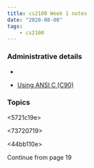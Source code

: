 ```yaml
---
title: cs2100 Week 1 notes
date: "2020-08-08"
tags:
    - cs2100
---
```


### Administrative details

- <accd6bb9> 

- [Using ANSI C (C90)](https://en.wikipedia.org/wiki/ANSI_C)

### Topics

<bb759a3e>

<5721c19e>

<73720719>

<44bb110e>

Continue from page 19

